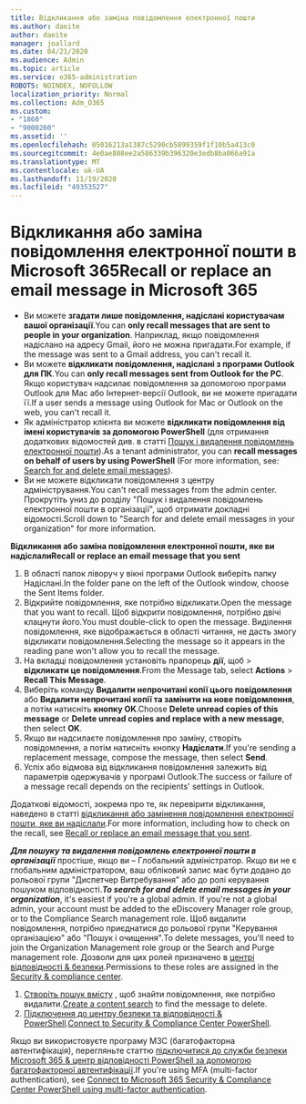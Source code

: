 ```yaml
---
title: Відкликання або заміна повідомлення електронної пошти
ms.author: daeite
author: daeite
manager: joallard
ms.date: 04/21/2020
ms.audience: Admin
ms.topic: article
ms.service: o365-administration
ROBOTS: NOINDEX, NOFOLLOW
localization_priority: Normal
ms.collection: Adm_O365
ms.custom:
- "1860"
- "9000260"
ms.assetid: ''
ms.openlocfilehash: 05016213a1387c5290cb5899359f1f10b5a413c0
ms.sourcegitcommit: 4e0ae808ee2a586339b396320e3edb8ba066a91a
ms.translationtype: MT
ms.contentlocale: uk-UA
ms.lasthandoff: 11/19/2020
ms.locfileid: "49353527"
---
```

# <a name="recall-or-replace-an-email-message-in-microsoft-365"></a><span data-ttu-id="540e7-102">Відкликання або заміна повідомлення електронної пошти в Microsoft 365</span><span class="sxs-lookup"><span data-stu-id="540e7-102">Recall or replace an email message in Microsoft 365</span></span>

- <span data-ttu-id="540e7-103">Ви можете **згадати лише повідомлення, надіслані користувачам вашої організації**.</span><span class="sxs-lookup"><span data-stu-id="540e7-103">You can **only recall messages that are sent to people in your organization**.</span></span> <span data-ttu-id="540e7-104">Наприклад, якщо повідомлення надіслано на адресу Gmail, його не можна пригадати.</span><span class="sxs-lookup"><span data-stu-id="540e7-104">For example, if the message was sent to a Gmail address, you can't recall it.</span></span>
- <span data-ttu-id="540e7-105">Ви можете **відкликати повідомлення, надіслані з програми Outlook для ПК**.</span><span class="sxs-lookup"><span data-stu-id="540e7-105">You can **only recall messages sent from Outlook for the PC**.</span></span> <span data-ttu-id="540e7-106">Якщо користувач надсилає повідомлення за допомогою програми Outlook для Mac або Інтернет-версії Outlook, ви не можете пригадати її.</span><span class="sxs-lookup"><span data-stu-id="540e7-106">If a user sends a message using Outlook for Mac or Outlook on the web, you can't recall it.</span></span>
- <span data-ttu-id="540e7-107">Як адміністратор клієнта ви можете **відкликати повідомлення від імені користувачів за допомогою PowerShell** (для отримання додаткових відомостей див. в статті [Пошук і видалення повідомлень електронної пошти](https://docs.microsoft.com/microsoft-365/compliance/search-for-and-delete-messages-in-your-organization)).</span><span class="sxs-lookup"><span data-stu-id="540e7-107">As a tenant administrator, you can **recall messages on behalf of users by using PowerShell** (For more information, see: [Search for and delete email messages](https://docs.microsoft.com/microsoft-365/compliance/search-for-and-delete-messages-in-your-organization)).</span></span>
- <span data-ttu-id="540e7-108">Ви не можете відкликати повідомлення з центру адміністрування.</span><span class="sxs-lookup"><span data-stu-id="540e7-108">You can't recall messages from the admin center.</span></span> <span data-ttu-id="540e7-109">Прокрутіть униз до розділу "Пошук і видалення повідомлень електронної пошти в організації", щоб отримати докладні відомості.</span><span class="sxs-lookup"><span data-stu-id="540e7-109">Scroll down to "Search for and delete email messages in your organization" for more information.</span></span>

<span data-ttu-id="540e7-110">**Відкликання або заміна повідомлення електронної пошти, яке ви надіслали**</span><span class="sxs-lookup"><span data-stu-id="540e7-110">**Recall or replace an email message that you sent**</span></span>

1. <span data-ttu-id="540e7-111">В області папок ліворуч у вікні програми Outlook виберіть папку Надіслані.</span><span class="sxs-lookup"><span data-stu-id="540e7-111">In the folder pane on the left of the Outlook window, choose the Sent Items folder.</span></span>
2. <span data-ttu-id="540e7-112">Відкрийте повідомлення, яке потрібно відкликати.</span><span class="sxs-lookup"><span data-stu-id="540e7-112">Open the message that you want to recall.</span></span> <span data-ttu-id="540e7-113">Щоб відкрити повідомлення, потрібно двічі клацнути його.</span><span class="sxs-lookup"><span data-stu-id="540e7-113">You must double-click to open the message.</span></span> <span data-ttu-id="540e7-114">Виділення повідомлення, яке відображається в області читання, не дасть змогу відкликати повідомлення.</span><span class="sxs-lookup"><span data-stu-id="540e7-114">Selecting the message so it appears in the reading pane won't allow you to recall the message.</span></span>
3. <span data-ttu-id="540e7-115">На вкладці повідомлення установіть прапорець **дії**, щоб  >  **відкликати це повідомлення**.</span><span class="sxs-lookup"><span data-stu-id="540e7-115">From the Message tab, select **Actions** > **Recall This Message**.</span></span>
4. <span data-ttu-id="540e7-116">Виберіть команду **Видалити непрочитані копії цього повідомлення** або **Видалити непрочитані копії та замінити на нове повідомлення**, а потім натисніть **кнопку OK**.</span><span class="sxs-lookup"><span data-stu-id="540e7-116">Choose **Delete unread copies of this message** or **Delete unread copies and replace with a new message**, then select **OK**.</span></span>
5. <span data-ttu-id="540e7-117">Якщо ви надсилаєте повідомлення про заміну, створіть повідомлення, а потім натисніть кнопку **Надіслати**.</span><span class="sxs-lookup"><span data-stu-id="540e7-117">If you're sending a replacement message, compose the message, then select **Send**.</span></span>
6. <span data-ttu-id="540e7-118">Успіх або відмова від відкликання повідомлення залежить від параметрів одержувачів у програмі Outlook.</span><span class="sxs-lookup"><span data-stu-id="540e7-118">The success or failure of a message recall depends on the recipients' settings in Outlook.</span></span>

<span data-ttu-id="540e7-119">Додаткові відомості, зокрема про те, як перевірити відкликання, наведено в статті [відкликання або замінення повідомлення електронної пошти, яке ви надіслали](https://support.office.com/article/35027f88-d655-4554-b4f8-6c0729a723a0).</span><span class="sxs-lookup"><span data-stu-id="540e7-119">For more information, including how to check on the recall, see [Recall or replace an email message that you sent](https://support.office.com/article/35027f88-d655-4554-b4f8-6c0729a723a0).</span></span>

<span data-ttu-id="540e7-120">**_Для пошуку та видалення повідомлень електронної пошти в організації_** простіше, якщо ви – Глобальний адміністратор. Якщо ви не є глобальним адміністратором, ваш обліковий запис має бути додано до рольової групи "Диспетчер Витребування" або до ролі керування пошуком відповідності.</span><span class="sxs-lookup"><span data-stu-id="540e7-120">**_To search for and delete email messages in your organization_**, it's easiest if you're a global admin. If you're not a global admin, your account must be added to the eDiscovery Manager role group, or to the Compliance Search management role.</span></span> <span data-ttu-id="540e7-121">Щоб видалити повідомлення, потрібно приєднатися до рольової групи "Керування організацією" або "Пошук і очищення".</span><span class="sxs-lookup"><span data-stu-id="540e7-121">To delete messages, you'll need to join the Organization Management role group or the Search and Purge management role.</span></span> <span data-ttu-id="540e7-122">Дозволи для цих ролей призначено в [центрі відповідності & безпеки](https://protection.office.com/).</span><span class="sxs-lookup"><span data-stu-id="540e7-122">Permissions to these roles are assigned in the [Security & compliance center](https://protection.office.com/).</span></span>

1. <span data-ttu-id="540e7-123">[Створіть пошук вмісту](https://docs.microsoft.com/microsoft-365/compliance/content-search) , щоб знайти повідомлення, яке потрібно видалити.</span><span class="sxs-lookup"><span data-stu-id="540e7-123">[Create a content search](https://docs.microsoft.com/microsoft-365/compliance/content-search) to find the message to delete.</span></span>
2. <span data-ttu-id="540e7-124">[Підключення до центру безпеки та відповідності & PowerShell](https://docs.microsoft.com/powershell/exchange/office-365-scc/connect-to-scc-powershell/connect-to-scc-powershell).</span><span class="sxs-lookup"><span data-stu-id="540e7-124">[Connect to Security & Compliance Center PowerShell](https://docs.microsoft.com/powershell/exchange/office-365-scc/connect-to-scc-powershell/connect-to-scc-powershell).</span></span>

<span data-ttu-id="540e7-125">Якщо ви використовуєте програму МЗС (багатофакторна автентифікація), перегляньте статтю [підключитися до служби безпеки Microsoft 365 & центр відповідності PowerShell за допомогою багатофакторної автентифікації](https://docs.microsoft.com/powershell/exchange/office-365-scc/connect-to-scc-powershell/mfa-connect-to-scc-powershell).</span><span class="sxs-lookup"><span data-stu-id="540e7-125">If you're using MFA (multi-factor authentication), see [Connect to Microsoft 365 Security & Compliance Center PowerShell using multi-factor authentication](https://docs.microsoft.com/powershell/exchange/office-365-scc/connect-to-scc-powershell/mfa-connect-to-scc-powershell).</span></span>
